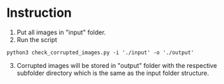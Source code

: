 # Instruction

1. Put all images in "input" folder.
2. Run the script

```
python3 check_corrupted_images.py -i './input' -o './output'
```

3. Corrupted images will be stored in "output" folder with the respective subfolder directory which is the same as the input folder structure.

